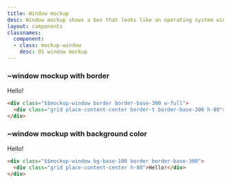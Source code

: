 ```yaml
---
title: Window mockup
desc: Window mockup shows a box that looks like an operating system window.
layout: components
classnames:
  component:
  - class: mockup-window
    desc: OS window mockup
---
```


<script>
  import Component from "$components/Component.svelte"
</script>

### ~window mockup with border
<div class="mockup-window border border-base-300 w-full">
  <div class="grid place-content-center border-t border-base-300 h-80">Hello!</div>
</div>

```html
<div class="$$mockup-window border border-base-300 w-full">
  <div class="grid place-content-center border-t border-base-300 h-80">Hello!</div>
</div>
```


### ~window mockup with background color
<div class="mockup-window bg-base-100 border border-base-300 w-full">
  <div class="grid place-content-center h-80">Hello!</div>
</div>

```html
<div class="$$mockup-window bg-base-100 border border-base-300">
  <div class="grid place-content-center h-80">Hello!</div>
</div>
```
